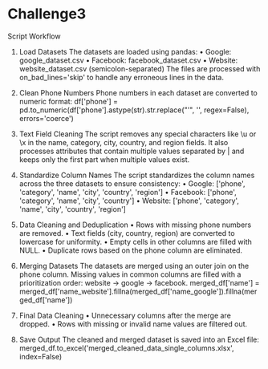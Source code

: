 # Challenge3
Script Workflow
1. Load Datasets
The datasets are loaded using pandas:
•	Google: google_dataset.csv
•	Facebook: facebook_dataset.csv
•	Website: website_dataset.csv (semicolon-separated)
The files are processed with on_bad_lines='skip' to handle any erroneous lines in the data.

3. Clean Phone Numbers
Phone numbers in each dataset are converted to numeric format:
df['phone'] = pd.to_numeric(df['phone'].astype(str).str.replace("'", '', regex=False), errors='coerce')

5. Text Field Cleaning
The script removes any special characters like \u or \x in the name, category, city, country, and region fields.
It also processes attributes that contain multiple values separated by | and keeps only the first part when multiple values exist.

7. Standardize Column Names
The script standardizes the column names across the three datasets to ensure consistency:
•	Google: ['phone', 'category', 'name', 'city', 'country', 'region']
•	Facebook: ['phone', 'category', 'name', 'city', 'country']
•	Website: ['phone', 'category', 'name', 'city', 'country', 'region']

9. Data Cleaning and Deduplication
•	Rows with missing phone numbers are removed.
•	Text fields (city, country, region) are converted to lowercase for uniformity.
•	Empty cells in other columns are filled with NULL.
•	Duplicate rows based on the phone column are eliminated.

11. Merging Datasets
The datasets are merged using an outer join on the phone column. Missing values in common columns are filled with a prioritization order: website -> google -> facebook.
merged_df['name'] = merged_df['name_website'].fillna(merged_df['name_google']).fillna(merged_df['name'])

13. Final Data Cleaning
•	Unnecessary columns after the merge are dropped.
•	Rows with missing or invalid name values are filtered out.

15. Save Output
The cleaned and merged dataset is saved into an Excel file:
merged_df.to_excel('merged_cleaned_data_single_columns.xlsx', index=False)

